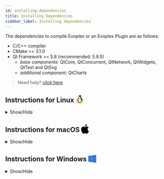 ```yaml
---
id: installing-dependencies
title: Installing Dependencies
sidebar_label: Installing dependencies
---
```


The dependencies to compile Evoplex or an Evoplex Plugin are as follows:
* C/C++ compiler
* CMake >= 3.1.0
* Qt Framework >= 5.8 (recommended: 5.9.5)
    * *base components:* QtCore, QtConcurrent, QtNetwork, QtWidgets, QtTest and QtSvg
    * *additional component:* QtCharts

> Need help? <a href="/help" target="_blank">click here</a>

## Instructions for Linux <img src="/img/linux-logo.png" width="25" style="vertical-align: sub;">
<details><summary>Show/Hide</summary>

* **Step 1 - Install C/C++ compiler and CMake:** Open the terminal and run the command below:
  * **Ubuntu and Debian:**
    ``` bash
    sudo apt-get install build-essential libgl1-mesa-dev cmake git
    ```
  * **Fedora**
    ``` bash
    sudo dnf install gcc cmake git
    ```
  * **openSUSE**
    ``` bash
    sudo zypper install gcc cmake git
    ```

* **Step 2 - Install Qt Framework**
  * Download and install the <u>recommended version</u> of Qt using their <a href="https://www.qt.io/download" target="_blank">installer</a> **(select the open source license)**.
    * The required packages are `Desktop gcc` and `Qt Charts`.
    * Select a directory to install Qt, e.g., `/opt/qt/`.
    * Add Qt to the `PATH` and `CMAKE_PREFIX_PATH` variables in your `~/.bashrc` file. For example, assuming you installed Qt 5.9.5 at `/opt/qt/`:
      ``` bash
      echo 'export CMAKE_PREFIX_PATH=/opt/qt/5.9.5/gcc_64/' >> ~/.bashrc
      echo 'export PATH=/opt/qt/5.9.5/gcc_64/bin/:$PATH' >> ~/.bashrc
      ```
    * **Close the terminal and open again!**
</details>


## Instructions for macOS <img src="/img/apple-logo.svg" width="25" style="vertical-align: sub;">
<details><summary>Show/Hide</summary>

* **Step 1 - Install XCode:**
  * Download the latest Xcode package from the Mac App Store for your system (it's free).

* **Step 2 - Install CMake:**
  * <a href="https://cmake.org/download" target="_blank">Download</a> and install the latest version of CMake.
  * When installing, select the `Add CMake to the system PATH for all users` option.

* **Step 3 - Install Qt Framework**
  * Download and install the <u>recommended version</u> of Qt using their <a href="https://www.qt.io/download" target="_blank">installer</a> **(select the open source license)**.
    * The required packages are `macOS` and `Qt Charts`.
    * Select a directory to install Qt, e.g., `/Users/you/qt/`.
    * Add Qt to the `PATH` and `CMAKE_PREFIX_PATH` variables in your `~/.bashrc` file. For example, assuming you installed Qt 5.9.5 at `/Users/you/qt/`:
      ``` bash
      echo 'export CMAKE_PREFIX_PATH=/Users/you/qt/5.9.5/clang_64/' >> ~/.bashrc
      echo 'export PATH=/Users/you/qt/5.9.5/clang_64/bin/:$PATH' >> ~/.bashrc
      ```
    * **Close the terminal and open again!**
</details>


## Instructions for Windows <img src="/img/windows-logo.png" width="25" style="vertical-align: sub;">
<details><summary>Show/Hide</summary>

* **Step 1 - Install Microsoft Visual Studio (MSVC):**
  * We recommend **MSVC 2017**, but MSVC >= 2013 should be fine.
  * <a href="https://www.visualstudio.com/thank-you-downloading-visual-studio/?sku=Community&rel=15" target="_blank">Download</a> and install the `Desktop development with C++` component.
  * ⇒ Any MSVC version is fine, e.g., *Community*, *Professional* or *Enterprise*.

* **Step 2 - Install CMake:**
  * <a href="https://cmake.org/download" target="_blank">Download</a> and install the latest version of CMake, eg., `cmake-3.11.3-win64-x64.msi`
  * When installing, select the `Add CMake to the system PATH for all users` option.

* **Step 3 - Install Qt Framework:**
  * Download and install the <u>recommended version</u> of Qt using their <a href="https://www.qt.io/download" target="_blank">installer</a> **(select the open source license)**.
  * The required packages are `Qt MSVC2017` (use the same version of your MSVC) and `Qt Charts`
  * It's recommended that you install it at `C:\Qt\`
  * You should add Qt to your `PATH` variable as follows (assuming you installed *Qt 5.9.5* at `c:\Qt`):
    * *If you installed Qt for 64-bit:*
      ``` bash
      C:\Qt\Qt5.9.5\msvc2017_64;C:\Qt\Qt5.9.5\msvc2017_64\bin;C:\Qt\Qt5.9.5\msvc2017_64\lib;C:\Qt\Qt5.9.5\msvc2017_64\include
      ```
    * *If you installed Qt for 32-bit:*
      ``` bash
      C:\Qt\Qt5.9.5\msvc2017;C:\Qt\Qt5.9.5\msvc2017\bin;C:\Qt\Qt5.9.5\msvc2017\lib;C:\Qt\Qt5.9.5\msvc2017\include
      ```

        * How to set the `PATH` on Windows 10 and 8:
            1. Search for `Edit Environment Variables`, click <a href="/img/windows-envvar.png" target="_blank">Environment Variables</a>.
            2. In the section System Variables, find the `PATH` environment variable and select it.
            3. Click Edit. If the `PATH` environment variable does not exist, click New.
            4. In the Edit System Variable (or New System Variable) window, copy the value specified above.
            5. Click OK. Close all remaining windows by clicking OK.

* **After installing all those dependencies, reboot the computer.**
</details>
